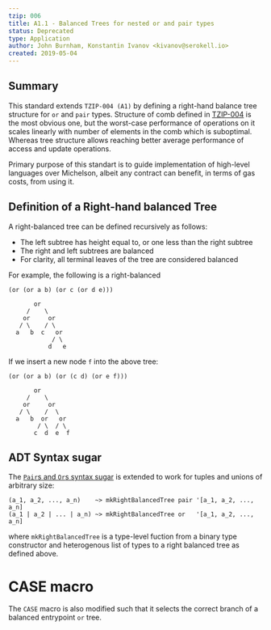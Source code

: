 ```yaml
---
tzip: 006
title: A1.1 - Balanced Trees for nested or and pair types
status: Deprecated
type: Application
author: John Burnham, Konstantin Ivanov <kivanov@serokell.io>
created: 2019-05-04
---
```


## Summary

This standard extends `TZIP-004 (A1)` by defining a right-hand balance tree structure
for `or` and `pair` types. Structure of comb defined in
[TZIP-004](/proposals/tzip-4/tzip-4.md#entrypoints) is the most obvious one, but the worst-case
performance of operations on it scales linearly with number of elements
in the comb which is suboptimal. Whereas tree structure allows reaching better
average performance of access and update operations.

Primary purpose of this standart is to guide implementation of high-level
languages over Michelson, albeit any contract can benefit, in terms of gas
costs, from using it.

## Definition of a Right-hand balanced Tree

A right-balanced tree can be defined recursively as follows:

- The left subtree has height equal to, or one less than the right subtree
- The right and left subtrees are balanced
- For clarity, all terminal leaves of the tree are considered balanced

For example, the following is a right-balanced

```
(or (or a b) (or c (or d e)))

       or
     /    \
    or     or
   / \    / \
  a   b  c   or
            / \
           d   e
```

If we insert a new node `f` into the above tree:

```
(or (or a b) (or (c d) (or e f)))

       or
     /    \
    or     or
   / \    /  \
  a   b  or   or
        / \  / \
       c  d  e  f
```

## ADT Syntax sugar

The [`Pair`s and `Or`s syntax sugar](/proposals/tzip-4/tzip-4.md#pairs-and-ors-syntax-sugar) is
extended to work for tuples and unions of arbitrary size:

```
(a_1, a_2, ..., a_n)    ~> mkRightBalancedTree pair '[a_1, a_2, ..., a_n]
(a_1 | a_2 | ... | a_n) ~> mkRightBalancedTree or   '[a_1, a_2, ..., a_n]
```

where `mkRightBalancedTree` is a type-level fuction from a binary type constructor
and heterogenous list of types to a right balanced tree as defined above.

# CASE macro

The `CASE` macro is also modified such that it selects the correct branch of
a balanced entrypoint `or` tree.
